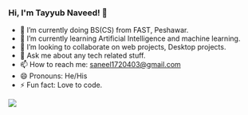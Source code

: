 ### Hi, I'm Tayyub Naveed! 👋

- 🔭 I’m currently doing BS(CS) from FAST, Peshawar.
- 🌱 I’m currently learning Artificial Intelligence and machine learning.
- 👯 I’m looking to collaborate on web projects, Desktop projects.
- 💬 Ask me about any tech related stuff.
- 📫 How to reach me: saneel1720403@gmail.com
- 😄 Pronouns: He/His
- ⚡ Fun fact: Love to code. 



<img src="https://github-readme-stats.vercel.app/api?username=TayyubNaveed&&show_icons=true&title_color=ffffff&icon_color=bb2acf&text_color=daf7dc&bg_color=151515">
